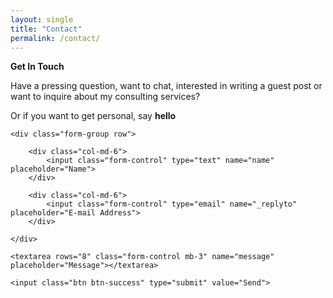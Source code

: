 ```yaml
---
layout: single
title: "Contact"
permalink: /contact/
---
```



<div class="contact">
          <strong>Get In Touch</strong>
        	<p>Have a pressing question, want to chat, interested in writing a guest post or want to inquire about my consulting services?</p>
          <p>Or if you want to get personal, say <strong>hello</strong></p>

</div>

<form action="https://formspree.io/{{site.email}}" method="POST">

    <div class="form-group row">

        <div class="col-md-6">
            <input class="form-control" type="text" name="name" placeholder="Name">
        </div>

        <div class="col-md-6">
            <input class="form-control" type="email" name="_replyto" placeholder="E-mail Address">
        </div>

    </div>

    <textarea rows="8" class="form-control mb-3" name="message" placeholder="Message"></textarea>

    <input class="btn btn-success" type="submit" value="Send">

</form>
